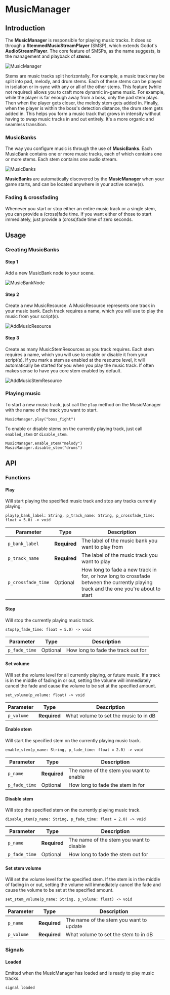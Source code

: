 # MusicManager

## Introduction

The **MusicManager** is responsible for playing music tracks. It does so through a **StemmedMusicStreamPlayer** (SMSP), which extends Godot's **AudioStreamPlayer**. The core feature of SMSPs, as the name suggests, is the management and playback of ***stems***.

![MusicManager](images/music-manager.png)

Stems are music tracks split horizontally. For example, a music track may be split into pad, melody, and drum stems. Each of these stems can be played in isolation or in-sync with any or all of the other stems. This feature (while not required) allows you to craft more dynamic in-game music. For example, while the player is far enough away from a boss, only the pad stem plays. Then when the player gets closer, the melody stem gets added in. Finally, when the player is within the boss's detection distance, the drum stem gets added in. This helps you form a music track that grows in intensity without having to swap music tracks in and out entirely. It's a more organic and seamless transition.

### MusicBanks

The way you configure music is through the use of **MusicBanks**. Each MusicBank contains one or more music tracks, each of which contains one or more stems. Each stem contains one audio stream.

![MusicBanks](images/music-banks.png)

**MusicBanks** are automatically discovered by the **MusicManager** when your game starts, and can be located anywhere in your active scene(s).

### Fading & crossfading

Whenever you start or stop either an entire music track or a single stem, you can provide a (cross)fade time. If you want either of those to start immediately, just provide a (cross)fade time of zero seconds.

## Usage

### Creating MusicBanks

#### Step 1

Add a new MusicBank node to your scene.

![MusicBankNode](images/add-music-bank-node.jpg)

#### Step 2

Create a new MusicResource. A MusicResource represents one track in your music bank. Each track requires a name, which you will use to play the music from your script(s).

![AddMusicResource](images/add-music-resource.gif)

#### Step 3

Create as many MusicStemResources as you track requires. Each stem requires a name, which you will use to enable or disable it from your script(s). If you mark a stem as enabled at the resource level, it will automatically be started for you when you play the music track. If often makes sense to have you core stem enabled by default.

![AddMusicStemResource](images/add-music-stem-resources.gif)

### Playing music

To start a new music track, just call the `play` method on the MusicManager with the name of the track you want to start.

```GDScript
MusicManager.play("boss_fight")
```

To enable or disable stems on the currently playing track, just call `enabled_stem` or `disable_stem`.

```GDScript
MusicManager.enable_stem("melody")
MusicManager.disable_stem("drums")
```

## API

### Functions

#### Play

Will start playing the specified music track and stop any tracks currently playing.

`play(p_bank_label: String, p_track_name: String, p_crossfade_time: float = 5.0) -> void`

| Parameter | Type | Description |
| --- | --- | --- |
| `p_bank_label` | **Required** | The label of the music bank you want to play from |
| `p_track_name` | **Required** | The label of the music track you want to play |
| `p_crossfade_time` | Optional | How long to fade a new track in for, or how long to crossfade between the currently playing track and the one you're about to start |

#### Stop

Will stop the currently playing music track.

`stop(p_fade_time: float = 5.0) -> void`

| Parameter | Type | Description |
| --- | --- | --- |
| `p_fade_time` | Optional | How long to fade the track out for |

#### Set volume

Will set the volume level for all currently playing, or future music. If a track is in the middle of fading in or out, setting the volume will immediately cancel the fade and cause the volume to be set at the specified amount.

`set_volume(p_volume: float) -> void`

| Parameter | Type | Description |
| --- | --- | --- |
| `p_volume` | **Required** | What volume to set the music to in dB |

#### Enable stem

Will start the specified stem on the currently playing music track.

`enable_stem(p_name: String, p_fade_time: float = 2.0) -> void`

| Parameter | Type | Description |
| --- | --- | --- |
| `p_name` | **Required** | The name of the stem you want to enable |
| `p_fade_time` | Optional | How long to fade the stem in for |

#### Disable stem

Will stop the specified stem on the currently playing music track.

`disable_stem(p_name: String, p_fade_time: float = 2.0) -> void`

| Parameter | Type | Description |
| --- | --- | --- |
| `p_name` | **Required** | The name of the stem you want to disable |
| `p_fade_time` | Optional | How long to fade the stem out for |


#### Set stem volume

Will set the volume level for the specified stem. If the stem is in the middle of fading in or out, setting the volume will immediately cancel the fade and cause the volume to be set at the specified amount.

`set_stem_volume(p_name: String, p_volume: float) -> void`

| Parameter | Type | Description |
| --- | --- | --- |
| `p_name` | **Required** | The name of the stem you want to update |
| `p_volume` | **Required** | What volume to set the stem to in dB |

### Signals

#### Loaded

Emitted when the MusicManager has loaded and is ready to play music tracks.

`signal loaded`
